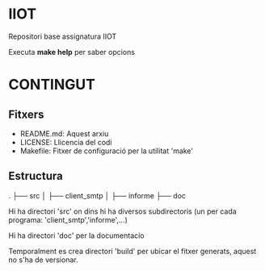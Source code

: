 # IIOT
Repositori base assignatura IIOT 

Executa **make help** per saber opcions

# CONTINGUT

## Fitxers
* README.md: Aquest arxiu
* LICENSE:   Llicencia del codi
* Makefile:  Fitxer de configuració per la utilitat 'make'


## Estructura
.
├── src
│   ├── client_smtp
│   ├── informe
├── doc

Hi ha directori 'src' on dins hi ha diversos subdirectoris (un per cada programa: 'client_smtp','informe',...)

Hi ha directori 'doc' per la documentacio

Temporalment es crea directori 'build' per ubicar el fitxer generats, aquest no s'ha de versionar.



